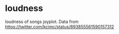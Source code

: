 # loudness
loudness of songs joyplot. Data from https://twitter.com/kcimc/status/893855561590157312
